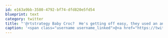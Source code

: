 ```yaml
---
id: e163a9bb-3580-4792-bf74-dfd820e5fd54
blueprint: text
category: twitter
title: "'@rtstrategy Baby Croc?  He's getting off easy, they used an angry full-sized one for me!"
caption: '<span class="username username_linked">@<a href="https://twitter.com/rtstrategy" title="rt Strategy">rtstrategy</a></span> Baby Croc?  He''s getting off easy, they used an angry full-sized one for me!'
---
```

